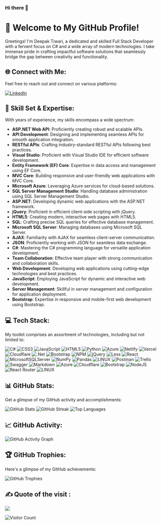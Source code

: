 ### Hi there 👋
# 👋 Welcome to My GitHub Profile!

Greetings! I'm Deepak Tiwari, a dedicated and skilled Full Stack Developer with a fervent focus on C# and a wide array of modern technologies. I take immense pride in crafting impactful software solutions that seamlessly bridge the gap between creativity and functionality.

## 🌐 Connect with Me:

Feel free to reach out and connect on various platforms:

[![LinkedIn](https://img.shields.io/badge/LinkedIn-%230077B5.svg?logo=linkedin&logoColor=white)](https://www.linkedin.com/in/deepak-tiwari-deepu/)

## 💼 Skill Set & Expertise:

With years of experience, my skills encompass a wide spectrum:

- **ASP.NET Web API**: Proficiently creating robust and scalable APIs.
- **API Development**: Designing and implementing seamless APIs for smooth application integration.
- **RESTful APIs**: Crafting industry-standard RESTful APIs following best practices.
- **Visual Studio**: Proficient with Visual Studio IDE for efficient software development.
- **Entity Framework (EF) Core**: Expertise in data access and management using EF Core.
- **MVC Core**: Building responsive and user-friendly web applications with MVC Core.
- **Microsoft Azure**: Leveraging Azure services for cloud-based solutions.
- **SQL Server Management Studio**: Handling database administration using SQL Server Management Studio.
- **ASP.NET**: Developing dynamic web applications with the ASP.NET framework.
- **jQuery**: Proficient in efficient client-side scripting with jQuery.
- **HTML5**: Creating modern, interactive web pages with HTML5.
- **SQL**: Crafting precise SQL queries for effective database management.
- **Microsoft SQL Server**: Managing databases using Microsoft SQL Server.
- **AJAX**: Familiarity with AJAX for seamless client-server communication.
- **JSON**: Proficiently working with JSON for seamless data exchange.
- **C#**: Mastering the C# programming language for versatile application development.
- **Team Collaboration**: Effective team player with strong communication and collaboration skills.
- **Web Development**: Developing web applications using cutting-edge technologies and best practices.
- **JavaScript**: Employing JavaScript for dynamic and interactive web development.
- **Server Management**: Skillful in server management and configuration for application deployment.
- **Bootstrap**: Expertise in responsive and mobile-first web development using Bootstrap.
<!---- **Node.js**: Skilled in building scalable applications using Node.js. -->
<!---- **Microsoft Office**: Utilizing Office applications for effective documentation and collaboration. -->
<!---- **Linux Server**: Adept at managing and deploying applications on Linux servers. -->

## 💻 Tech Stack:

My toolkit comprises an assortment of technologies, including but not limited to:

![C#](https://img.shields.io/badge/c%23-%23239120.svg?style=for-the-badge&logo=c-sharp&logoColor=white) ![CSS3](https://img.shields.io/badge/css3-%231572B6.svg?style=for-the-badge&logo=css3&logoColor=white) ![JavaScript](https://img.shields.io/badge/javascript-%23323330.svg?style=for-the-badge&logo=javascript&logoColor=%23F7DF1E) ![HTML5](https://img.shields.io/badge/html5-%23E34F26.svg?style=for-the-badge&logo=html5&logoColor=white) ![Python](https://img.shields.io/badge/python-3670A0?style=for-the-badge&logo=python&logoColor=ffdd54) ![Azure](https://img.shields.io/badge/azure-%230072C6.svg?style=for-the-badge&logo=azure-devops&logoColor=white) ![Netlify](https://img.shields.io/badge/netlify-%23000000.svg?style=for-the-badge&logo=netlify&logoColor=#00C7B7) ![Vercel](https://img.shields.io/badge/vercel-%23000000.svg?style=for-the-badge&logo=vercel&logoColor=white) ![Cloudflare](https://img.shields.io/badge/Cloudflare-F38020?style=for-the-badge&logo=Cloudflare&logoColor=white) ![.Net](https://img.shields.io/badge/.NET-5C2D91?style=for-the-badge&logo=.net&logoColor=white) ![Bootstrap](https://img.shields.io/badge/bootstrap-%23563D7C.svg?style=for-the-badge&logo=bootstrap&logoColor=white) ![NPM](https://img.shields.io/badge/NPM-%23000000.svg?style=for-the-badge&logo=npm&logoColor=white) ![jQuery](https://img.shields.io/badge/jquery-%230769AD.svg?style=for-the-badge&logo=jquery&logoColor=white) ![Less](https://img.shields.io/badge/less-2B4C80?style=for-the-badge&logo=less&logoColor=white) ![React](https://img.shields.io/badge/react-%2320232a.svg?style=for-the-badge&logo=react&logoColor=%2361DAFB) ![MicrosoftSQLServer](https://img.shields.io/badge/Microsoft%20SQL%20Sever-CC2927?style=for-the-badge&logo=microsoft%20sql%20server&logoColor=white) ![NumPy](https://img.shields.io/badge/numpy-%23013243.svg?style=for-the-badge&logo=numpy&logoColor=white) ![Pandas](https://img.shields.io/badge/pandas-%23150458.svg?style=for-the-badge&logo=pandas&logoColor=white) ![LINUX](https://img.shields.io/badge/Linux-FCC624?style=for-the-badge&logo=linux&logoColor=black) ![Postman](https://img.shields.io/badge/Postman-FF6C37?style=for-the-badge&logo=postman&logoColor=white) ![Trello](https://img.shields.io/badge/Trello-%23026AA7.svg?style=for-the-badge&logo=Trello&logoColor=white) ![Swagger](https://img.shields.io/badge/-Swagger-%23Clojure?style=for-the-badge&logo=swagger&logoColor=white) ![Markdown](https://img.shields.io/badge/markdown-%23000000.svg?style=for-the-badge&logo=markdown&logoColor=white) ![Azure](https://img.shields.io/badge/azure-%230072C6.svg?style=for-the-badge&logo=azure-devops&logoColor=white) ![Cloudflare](https://img.shields.io/badge/Cloudflare-F38020?style=for-the-badge&logo=Cloudflare&logoColor=white) ![Bootstrap](https://img.shields.io/badge/bootstrap-%23563D7C.svg?style=for-the-badge&logo=bootstrap&logoColor=white) ![NodeJS](https://img.shields.io/badge/node.js-6DA55F?style=for-the-badge&logo=node.js&logoColor=white) ![React Router](https://img.shields.io/badge/React_Router-CA4245?style=for-the-badge&logo=react-router&logoColor=white) ![LINUX](https://img.shields.io/badge/Linux-FCC624?style=for-the-badge&logo=linux&logoColor=black)


## 📊 GitHub Stats:

Get a glimpse of my GitHub activity and accomplishments:

![GitHub Stats](https://github-readme-stats.vercel.app/api?username=deepakt830&theme=onedark&hide_border=true&include_all_commits=true&count_private=true)
![GitHub Streak](https://github-readme-streak-stats.herokuapp.com/?user=deepakt830&theme=onedark&hide_border=true)
![Top Languages](https://github-readme-stats.vercel.app/api/top-langs/?username=deepakt830&theme=onedark&hide_border=true&include_all_commits=true&count_private=true&layout=compact)

## 📈 GitHub Activity:

![GitHub Activity Graph](https://github-readme-activity-graph.vercel.app/graph?username=deepakt830&theme=arctic)

## 🏆 GitHub Trophies:

Here's a glimpse of my GitHub achievements:

![GitHub Trophies](https://github-profile-trophy.vercel.app/?username=deepakt830&theme=dracula&no-frame=true&no-bg=false&margin-w=4)


## ✍️ Quote of the visit :
![](https://quotes-github-readme.vercel.app/api?type=horizontal&theme=tokyonight)

<!---
## 💰 Support My Work:

If you find value in my contributions, consider supporting me:

[![BuyMeACoffee](https://img.shields.io/badge/Buy%20Me%20a%20Coffee-ffdd00?style=for-the-badge&logo=buy-me-a-coffee&logoColor=black)](https://buymeacoffee.com/deepakt830) [![PayPal](https://img.shields.io/badge/PayPal-00457C?style=for-the-badge&logo=paypal&logoColor=white)](https://paypal.me/deepakt830)

Your support fuels my motivation to continue creating impactful software solutions. Thank you for visiting!
-->

![Visitor Count](https://visitcount.itsvg.in/api?id=deepakt830&icon=5&color=6)
